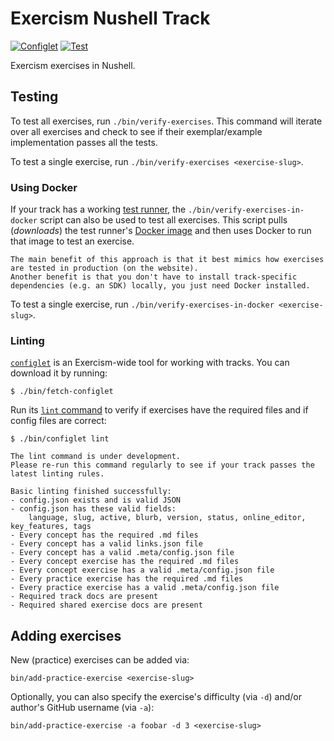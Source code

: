 # Exercism Nushell Track

[![Configlet](https://github.com/exercism/nushell/actions/workflows/configlet.yml/badge.svg)](https://github.com/exercism/nushell/actions/workflows/configlet.yml) [![Test](https://github.com/exercism/nushell/actions/workflows/test.yml/badge.svg)](https://github.com/exercism/nushell/actions/workflows/test.yml)

Exercism exercises in Nushell.

## Testing

To test all exercises, run `./bin/verify-exercises`.
This command will iterate over all exercises and check to see if their exemplar/example implementation passes all the tests.

To test a single exercise, run `./bin/verify-exercises <exercise-slug>`.

### Using Docker

If your track has a working [test runner](https://exercism.org/docs/building/tooling/test-runners), the `./bin/verify-exercises-in-docker` script can also be used to test all exercises.
This script pulls (_downloads_) the test runner's [Docker image](https://exercism.org/docs/building/tooling/test-runners/docker) and then uses Docker to run that image to test an exercise.

```exercism/note
The main benefit of this approach is that it best mimics how exercises are tested in production (on the website).
Another benefit is that you don't have to install track-specific dependencies (e.g. an SDK) locally, you just need Docker installed.
```

To test a single exercise, run `./bin/verify-exercises-in-docker <exercise-slug>`.

### Linting

[`configlet`](https://exercism.org/docs/building/configlet) is an Exercism-wide tool for working with tracks. You can download it by running:

```shell
$ ./bin/fetch-configlet
```

Run its [`lint` command](https://exercism.org/docs/building/configlet/lint) to verify if exercises have the required files and if config files are correct:

```shell
$ ./bin/configlet lint

The lint command is under development.
Please re-run this command regularly to see if your track passes the latest linting rules.

Basic linting finished successfully:
- config.json exists and is valid JSON
- config.json has these valid fields:
    language, slug, active, blurb, version, status, online_editor, key_features, tags
- Every concept has the required .md files
- Every concept has a valid links.json file
- Every concept has a valid .meta/config.json file
- Every concept exercise has the required .md files
- Every concept exercise has a valid .meta/config.json file
- Every practice exercise has the required .md files
- Every practice exercise has a valid .meta/config.json file
- Required track docs are present
- Required shared exercise docs are present
```

## Adding exercises

New (practice) exercises can be added via:

```shell
bin/add-practice-exercise <exercise-slug>
```

Optionally, you can also specify the exercise's difficulty (via `-d`) and/or author's GitHub username (via `-a`):

```shell
bin/add-practice-exercise -a foobar -d 3 <exercise-slug>
```
